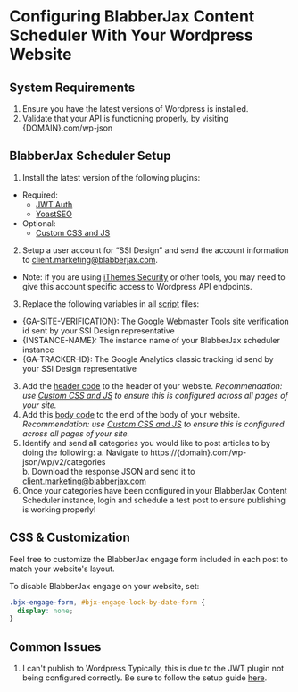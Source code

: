 # Configuring BlabberJax Content Scheduler With Your Wordpress Website

## System Requirements
1. Ensure you have the latest versions of Wordpress is installed.
2. Validate that your API is functioning properly, by visiting {DOMAIN}.com/wp-json

## BlabberJax Scheduler Setup
1. Install the latest version of the following plugins: 
 - Required:
   - [JWT Auth](https://wordpress.org/plugins/jwt-auth/)
   - [YoastSEO](https://yoast.com/wordpress/plugins/)
 - Optional: 
   - [Custom CSS and JS](https://wordpress.org/plugins/custom-css-js/)
2. Setup a user account for “SSI Design” and send the account information to [client.marketing@blabberjax.com](mailto:client.marketing@blabberjax.com).
 - Note: if you are using [iThemes Security](https://ithemes.com/security/) or other tools, you may need to give this account specific access to Wordpress API endpoints. 
3. Replace the following variables in all [script](/scripts) files:
 - {GA-SITE-VERIFICATION}: The Google Webmaster Tools site verification id sent by your SSI Design representative
 - {INSTANCE-NAME}: The instance name of your BlabberJax scheduler instance
 - {GA-TRACKER-ID}: The Google Analytics classic tracking id send by your SSI Design representative
3. Add the [header code](scripts/header.html) to the header of your website.
    *Recommendation: use [Custom CSS and JS](https://wordpress.org/plugins/custom-css-js/) to ensure this is configured across all pages of your site.*
4. Add this [body code](scripts/body.html) to the end of the body of your website. 
    *Recommendation: use [Custom CSS and JS](https://wordpress.org/plugins/custom-css-js/) to ensure this is configured across all pages of your site.*
5. Identify and send all categories you would like to post articles to by doing the following:
    a. Navigate to https://{domain}.com/wp-json/wp/v2/categories  
    b. Download the response JSON and send it to [client.marketing@blabberjax.com](mailto:client.marketing@blabberjax.com)
6. Once your categories have been configured in your BlabberJax Content Scheduler instance, login and schedule a test post to ensure publishing is working properly!

## CSS & Customization
Feel free to customize the BlabberJax engage form included in each post to match your website's layout.  

To disable BlabberJax engage on your website, set:
```css
.bjx-engage-form, #bjx-engage-lock-by-date-form {
  display: none;
}
```

## Common Issues
1. I can't publish to Wordpress
Typically, this is due to the JWT plugin not being configured correctly.  Be sure to follow the setup guide [here](https://wordpress.org/plugins/jwt-auth/).
